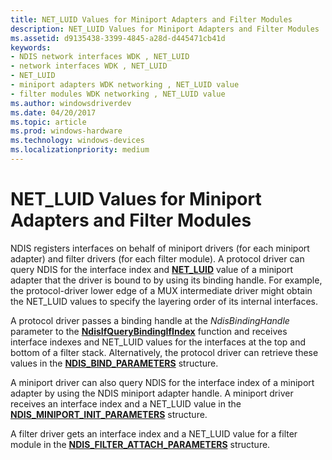 ```yaml
---
title: NET_LUID Values for Miniport Adapters and Filter Modules
description: NET_LUID Values for Miniport Adapters and Filter Modules
ms.assetid: d9135438-3399-4845-a28d-d445471cb41d
keywords:
- NDIS network interfaces WDK , NET_LUID
- network interfaces WDK , NET_LUID
- NET_LUID
- miniport adapters WDK networking , NET_LUID value
- filter modules WDK networking , NET_LUID value
ms.author: windowsdriverdev
ms.date: 04/20/2017
ms.topic: article
ms.prod: windows-hardware
ms.technology: windows-devices
ms.localizationpriority: medium
---
```


# NET\_LUID Values for Miniport Adapters and Filter Modules





NDIS registers interfaces on behalf of miniport drivers (for each miniport adapter) and filter drivers (for each filter module). A protocol driver can query NDIS for the interface index and [**NET\_LUID**](https://msdn.microsoft.com/library/windows/hardware/ff568747) value of a miniport adapter that the driver is bound to by using its binding handle. For example, the protocol-driver lower edge of a MUX intermediate driver might obtain the NET\_LUID values to specify the layering order of its internal interfaces.

A protocol driver passes a binding handle at the *NdisBindingHandle* parameter to the [**NdisIfQueryBindingIfIndex**](https://msdn.microsoft.com/library/windows/hardware/ff562713) function and receives interface indexes and NET\_LUID values for the interfaces at the top and bottom of a filter stack. Alternatively, the protocol driver can retrieve these values in the [**NDIS\_BIND\_PARAMETERS**](https://msdn.microsoft.com/library/windows/hardware/ff564832) structure.

A miniport driver can also query NDIS for the interface index of a miniport adapter by using the NDIS miniport adapter handle. A miniport driver receives an interface index and a NET\_LUID value in the [**NDIS\_MINIPORT\_INIT\_PARAMETERS**](https://msdn.microsoft.com/library/windows/hardware/ff565972) structure.

A filter driver gets an interface index and a NET\_LUID value for a filter module in the [**NDIS\_FILTER\_ATTACH\_PARAMETERS**](https://msdn.microsoft.com/library/windows/hardware/ff565481) structure.

 

 





